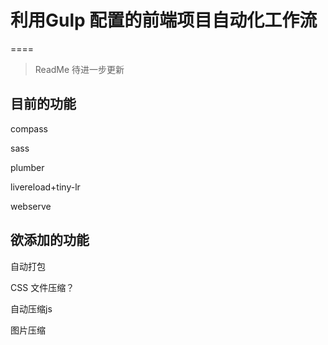 
# 利用Gulp 配置的前端项目自动化工作流
====

> ReadMe 待进一步更新

## 目前的功能

compass

sass

plumber

livereload+tiny-lr

webserve

## 欲添加的功能

自动打包

CSS 文件压缩？

自动压缩js

图片压缩


